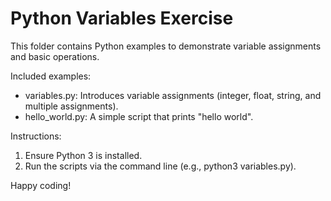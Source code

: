# Python Variables Exercise

This folder contains Python examples to demonstrate variable assignments and basic operations.

Included examples:

- variables.py: Introduces variable assignments (integer, float, string, and multiple assignments).
- hello_world.py: A simple script that prints "hello world".

Instructions:

1. Ensure Python 3 is installed.
2. Run the scripts via the command line (e.g., python3 variables.py).

Happy coding!

